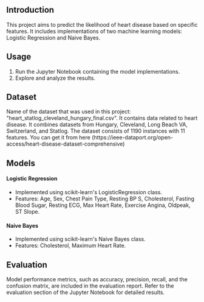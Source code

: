 <h2>Introduction</h2>
<p>This project aims to predict the likelihood of heart disease based on specific features. It includes implementations of two machine learning models: Logistic Regression and Naive Bayes.</p>
<h2>Usage</h2>
<p><ol type="1"><li>Run the Jupyter Notebook containing the model implementations.</li><li>Explore and analyze the results.</li></ol></p>
<h2>Dataset</h2>
<p>Name of the dataset that was used in this project: "heart_statlog_cleveland_hungary_final.csv". It contains data related to heart disease. It combines datasets from Hungary, Cleveland, Long Beach VA, Switzerland, and Statlog. The dataset consists of 1190 instances with 11 features. You can get it from here (https://ieee-dataport.org/open-access/heart-disease-dataset-comprehensive)</p>
<h2>Models</h2>
<h4>Logistic Regression</h4>
<ul type="bullet"><li>Implemented using scikit-learn's LogisticRegression class.</li><li>Features: Age, Sex, Chest Pain Type, Resting BP S, Cholesterol, Fasting Blood Sugar, Resting ECG, Max Heart Rate, Exercise Angina, Oldpeak, ST Slope.</li></ul>
<h4>Naive Bayes</h4>
<ul type="bullet"><li>Implemented using scikit-learn's Naive Bayes class.</li><li>Features: Cholesterol, Maximum Heart Rate.</li></ul>
<h2>Evaluation</h2>
<p>Model performance metrics, such as accuracy, precision, recall, and the confusion matrix, are included in the evaluation report. Refer to the evaluation section of the Jupyter Notebook for detailed results.</p>
